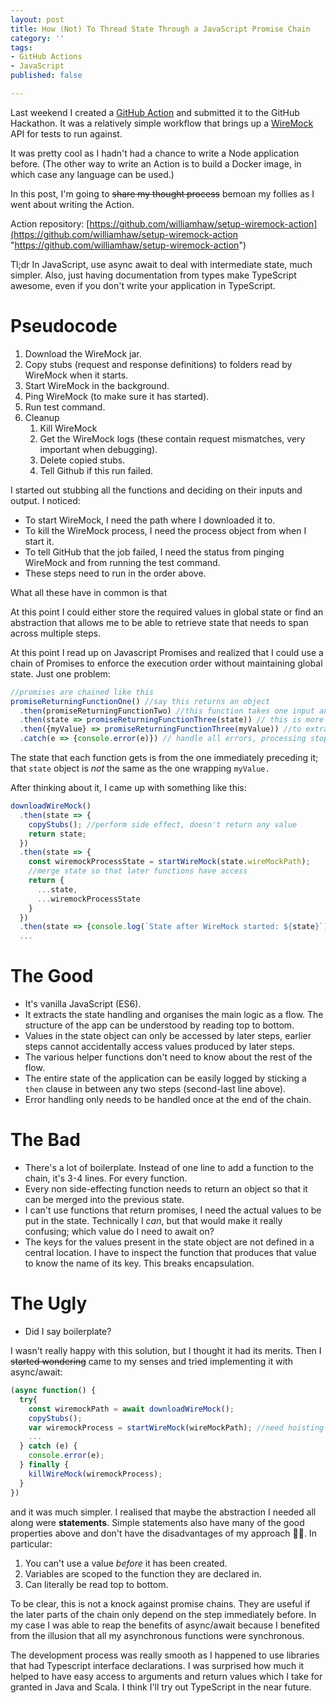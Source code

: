 ```yaml
---
layout: post
title: How (Not) To Thread State Through a JavaScript Promise Chain
category: ''
tags:
- GitHub Actions
- JavaScript
published: false

---
```

Last weekend I created a [GitHub Action](https://github.com/features/actions) and submitted it to the GitHub Hackathon. It was a relatively simple workflow that brings up a [WireMock](http://wiremock.org/) API for tests to run against.

It was pretty cool as I hadn't had a chance to write a Node application before. (The other way to write an Action is to build a Docker image, in which case any language can be used.)

In this post, I'm going to ~~share my thought process~~ bemoan my follies as I went about writing the Action.

Action repository: [https://github.com/williamhaw/setup-wiremock-action](https://github.com/williamhaw/setup-wiremock-action "https://github.com/williamhaw/setup-wiremock-action")

Tl;dr In JavaScript, use async await to deal with intermediate state, much simpler. Also, just having documentation from types make TypeScript awesome, even if you don't write your application in TypeScript.

<!--excerpt-->

# Pseudocode

1. Download the WireMock jar.
2. Copy stubs (request and response definitions) to folders read by WireMock when it starts.
3. Start WireMock in the background.
4. Ping WireMock (to make sure it has started).
5. Run test command.
6. Cleanup
   1. Kill WireMock
   2. Get the WireMock logs (these contain request mismatches, very important when debugging).
   3. Delete copied stubs.
   4. Tell Github if this run failed.

I started out stubbing all the functions and deciding on their inputs and output. I noticed:

* To start WireMock, I need the path where I downloaded it to.
* To kill the WireMock process, I need the process object from when I start it.
* To tell GitHub that the job failed, I need the status from pinging WireMock and from running the test command.
* These steps need to run in the order above.

What all these have in common is that

At this point I could either store the required values in global state or find an abstraction that allows me to be able to retrieve state that needs to span across multiple steps.

At this point I read up on Javascript Promises and realized that I could use a chain of Promises to enforce the execution order without maintaining global state. Just one problem:

```javascript
//promises are chained like this
promiseReturningFunctionOne() //say this returns an object
  .then(promiseReturningFunctionTwo) //this function takes one input and returns a Promise
  .then(state => promiseReturningFunctionThree(state)) // this is more explicit passing of state
  .then({myValue} => promiseReturningFunctionThree(myValue)) //to extract one value out of the preceeding state
  .catch(e => {console.error(e)}) // handle all errors, processing stops at the first function that throws an error
```

The state that each function gets is from the one immediately preceding it; that `state` object is _not_ the same as the one wrapping `myValue.`

After thinking about it, I came up with something like this:

```javascript
downloadWireMock()
  .then(state => {
    copyStubs(); //perform side effect, doesn't return any value
    return state;
  })
  .then(state => {
    const wiremockProcessState = startWireMock(state.wireMockPath);
    //merge state so that later functions have access
    return {
      ...state,
      ...wiremockProcessState
    }
  })
  .then(state => {console.log(`State after WireMock started: ${state}`)})
  ...
```

# The Good

* It's vanilla JavaScript (ES6).
* It extracts the state handling and organises the main logic as a flow. The structure of the app can be understood by reading top to bottom.
* Values in the state object can only be accessed by later steps, earlier steps cannot accidentally access values produced by later steps.
* The various helper functions don't need to know about the rest of the flow.
* The entire state of the application can be easily logged by sticking a `then` clause in between any two steps (second-last line above).
* Error handling only needs to be handled once at the end of the chain.

# The Bad

* There's a lot of boilerplate. Instead of one line to add a function to the chain, it's 3-4 lines. For every function.
* Every non side-effecting function needs to return an object so that it can be merged into the previous state.
* I can't use functions that return promises, I need the actual values to be put in the state. Technically I _can_, but that would make it really confusing; which value do I need to await on?
* The keys for the values present in the state object are not defined in a central location. I have to inspect the function that produces that value to know the name of its key. This breaks encapsulation.

# The Ugly

* Did I say boilerplate?

I wasn't really happy with this solution, but I thought it had its merits. Then I ~~started wondering~~ came to my senses and tried implementing it with async/await:

```javascript
(async function() {
  try{
    const wiremockPath = await downloadWireMock();
    copyStubs();
    var wiremockProcess = startWireMock(wireMockPath); //need hoisting to be referenced in the finally clause
    ...
  } catch (e) {
    console.error(e);
  } finally {
    killWireMock(wiremockProcess);
  }
})
```

and it was much simpler. I realised that maybe the abstraction I needed all along were **statements**. Simple statements also have many of the good properties above and don't have the disadvantages of my approach 🤦‍♂️. In particular:

1. You can't use a value _before_ it has been created.
2. Variables are scoped to the function they are declared in.
3. Can literally be read top to bottom.

To be clear, this is not a knock against promise chains. They are useful if the later parts of the chain only depend on the step immediately before. In my case I was able to reap the benefits of async/await because I benefited from the illusion that all my asynchronous functions were synchronous.

The development process was really smooth as I happened to use libraries that had Typescript interface declarations. I was surprised how much it helped to have easy access to arguments and return values which I take for granted in Java and Scala. I think I'll try out TypeScript in the near future.